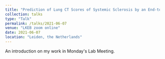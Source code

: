 ```yaml
---
title: "Prediction of Lung CT Scores of Systemic Sclerosis by an End-to-end Fully Automatic Framework using Deep Learning"
collection: talks
type: "Talk"
permalink: /talks/2021-06-07
venue: "LKEB zoom online"
date: 2021-06-07
location: "Leiden, the Netherlands"
---
```


An introduction on my work in Monday's Lab Meeting.

